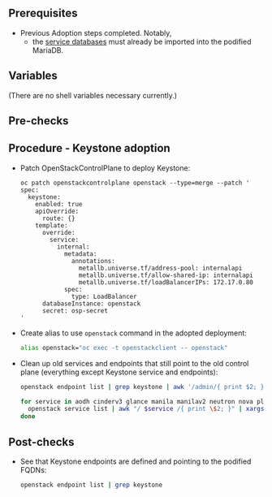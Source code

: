 ## Prerequisites

* Previous Adoption steps completed. Notably,
  * the [service databases](mariadb_copy.md)
    must already be imported into the podified MariaDB.

## Variables

(There are no shell variables necessary currently.)

## Pre-checks

## Procedure - Keystone adoption

* Patch OpenStackControlPlane to deploy Keystone:

  ```
  oc patch openstackcontrolplane openstack --type=merge --patch '
  spec:
    keystone:
      enabled: true
      apiOverride:
        route: {}
      template:
        override:
          service:
            internal:
              metadata:
                annotations:
                  metallb.universe.tf/address-pool: internalapi
                  metallb.universe.tf/allow-shared-ip: internalapi
                  metallb.universe.tf/loadBalancerIPs: 172.17.0.80
              spec:
                type: LoadBalancer
        databaseInstance: openstack
        secret: osp-secret
  '
  ```

* Create alias to use `openstack` command in the adopted deployment:

  ```bash
  alias openstack="oc exec -t openstackclient -- openstack"
  ```

* Clean up old services and endpoints that still point to the old
  control plane (everything except Keystone service and endpoints):

  ```bash
  openstack endpoint list | grep keystone | awk '/admin/{ print $2; }' | xargs ${BASH_ALIASES[openstack]} endpoint delete || true

  for service in aodh cinderv3 glance manila manilav2 neutron nova placement swift; do
    openstack service list | awk "/ $service /{ print \$2; }" | xargs ${BASH_ALIASES[openstack]} service delete || true
  done
  ```

## Post-checks

* See that Keystone endpoints are defined and pointing to the podified
  FQDNs:

  ```bash
  openstack endpoint list | grep keystone
  ```
